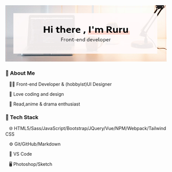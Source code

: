<img src="https://raw.githubusercontent.com/Rururlee/Rururlee/master/assets/github_cover.jpg">

<h3>🔖 About Me</h3>

&nbsp;&nbsp;&nbsp;👩‍💻   Front-end Developer & (hobbyist)UI Designer

&nbsp;&nbsp;&nbsp;🙌  Love coding and design

&nbsp;&nbsp;&nbsp;📙  Read,anime & drama enthusiast



<h3>🔖 Tech Stack</h3>

&nbsp;&nbsp;&nbsp;🌐  HTML5/Sass/JavaScript/Bootstrap/JQuery/Vue/NPM/Webpack/Tailwind CSS

&nbsp;&nbsp;&nbsp;⚙️  Git/GitHub/Markdown

&nbsp;&nbsp;&nbsp;🔧  VS Code

&nbsp;&nbsp;&nbsp;🖥  Photoshop/Sketch

